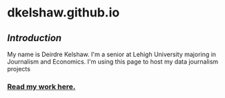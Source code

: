 # dkelshaw.github.io
## **_Introduction_**
My name is Deirdre Kelshaw. I'm a senior at Lehigh University majoring in Journalism and Economics. I'm using this page to host my data journalism projects
### [Read my work here.](https://thebrownandwhite.com/?s=deirdre+kelshaw)
